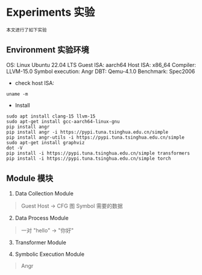 # Experiments 实验

    本文进行了如下实验

## Environment 实验环境

OS: Linux Ubuntu 22.04 LTS
Guest ISA: aarch64
Host ISA: x86_64
Compiler: LLVM-15.0
Symbol execution: Angr
DBT: Qemu-4.1.0
Benchmark: Spec2006


- check host ISA:
```
uname -m
```

- Install

```
sudo apt install clang-15 llvm-15
sudo apt-get install gcc-aarch64-linux-gnu
pip install angr
pip install angr -i https://pypi.tuna.tsinghua.edu.cn/simple
pip install angr-utils -i https://pypi.tuna.tsinghua.edu.cn/simple
sudo apt-get install graphviz
dot -V
pip install -i https://pypi.tuna.tsinghua.edu.cn/simple transformers
pip install -i https://pypi.tuna.tsinghua.edu.cn/simple torch
```


## Module 模块

1. Data Collection Module

> Guest Host -> CFG 图
> Symbol 需要的数据

2. Data Process Module

> 一对
> "hello" -> "你好"


3. Transformer Module




4. Symbolic Execution Module

> Angr